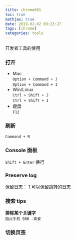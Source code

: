 ```yaml
---
title: chrome001
toc: true
mathjax: true
date: 2019-02-02 09:23:27
tags: [chrome]
categories: tools
---
```

开发者工具的使用

### 打开
* Mac  
`Option + Command + J`  
`Option + Command + I`
* Win/Linux  
`Ctrl + Shift + J`  
`Ctrl + Shift + I`
* 键盘  
`F12`

### 刷新
`Command + R`

### Console 面板
`Shift + Enter` 换行

### Preserve log
保留日志：
1.可以保留跳转的日志

### 搜索 tips
**排除某个关键字**  
`阻止手机 980 -索爱`

### 切换页签
